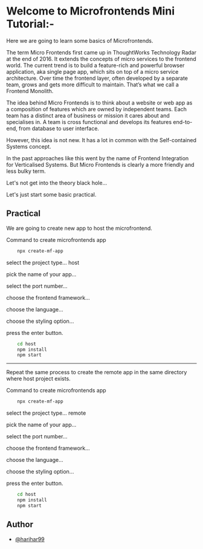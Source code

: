 
# Welcome to Microfrontends Mini Tutorial:-

Here we are going to learn some basics of Microfrontends.


The term Micro Frontends first came up in ThoughtWorks Technology Radar at the end of 2016. 
It extends the concepts of micro services to the frontend world. 
The current trend is to build a feature-rich and powerful browser application, 
aka single page app, which sits on top of a micro service architecture. 
Over time the frontend layer, often developed by a separate team, grows and gets more difficult to maintain. 
That’s what we call a Frontend Monolith.

The idea behind Micro Frontends is to think about a website or web app 
as a composition of features which are owned by independent teams. 
Each team has a distinct area of business or mission it cares about and specialises in. 
A team is cross functional and develops its features end-to-end, from database to user interface.

However, this idea is not new. It has a lot in common with the Self-contained Systems concept. 

In the past approaches like this went by the name of Frontend Integration for Verticalised Systems. 
But Micro Frontends is clearly a more friendly and less bulky term.



Let's not get into the theory black hole...


Let's just start some basic practical.


## Practical
We are going to create new app to host the microfrontend.

Command to create microfrontends app

```bash
    npx create-mf-app
```

select the project type...
host

pick the name of your app...

select the port number...

choose the frontend framework...

choose the language...

choose the styling option...

press the enter button.




```bash
    cd host
    npm install
    npm start
```


***
Repeat the same process to create the remote app in the same directory where host project exists.

Command to create microfrontends app

```bash
    npx create-mf-app
```

select the project type...
remote

pick the name of your app...

select the port number...

choose the frontend framework...

choose the language...

choose the styling option...

press the enter button.





```bash
    cd host
    npm install
    npm start
```


## Author

- [@harihar99](https://github.com/Harihar99)

